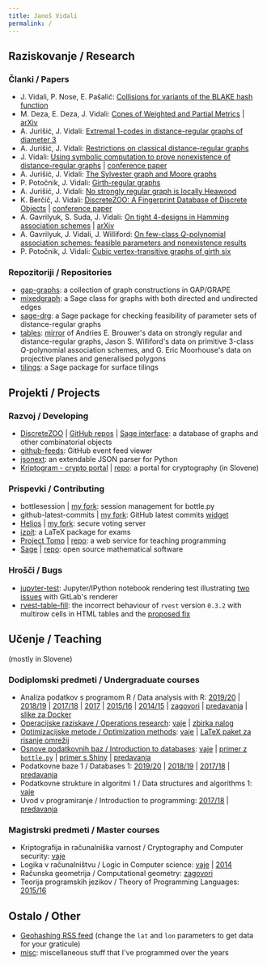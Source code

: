 ```yaml
---
title: Janoš Vidali
permalink: /
---
```


## Raziskovanje / Research

### Članki / Papers

* J. Vidali, P. Nose, E. Pašalić: [Collisions for variants of the BLAKE hash function](http://lkrv.fri.uni-lj.si/~janos/blake/collisions.pdf)
* M. Deza, E. Deza, J. Vidali: [Cones of Weighted and Partial Metrics](http://lkrv.fri.uni-lj.si/~janos/cones/) \| [arXiv](http://arxiv.org/abs/1101.0517)
* A. Jurišić, J. Vidali: [Extremal 1-codes in distance-regular graphs of diameter 3](http://link.springer.com/article/10.1007/s10623-012-9651-0)
* A. Jurišić, J. Vidali: [Restrictions on classical distance-regular graphs](http://link.springer.com/article/10.1007/s10801-017-0765-3)
* J. Vidali: [Using symbolic computation to prove nonexistence of distance-regular graphs](http://www.combinatorics.org/ojs/index.php/eljc/article/view/v25i4p21) \| [conference paper](https://www.mat.univie.ac.at/~slc/wpapers/FPSAC2019/105.html)
* A. Jurišić, J. Vidali: [The Sylvester graph and Moore graphs](https://www.sciencedirect.com/science/article/pii/S0195669818300313)
* P. Potočnik, J. Vidali: [Girth-regular graphs](https://amc-journal.eu/index.php/amc/article/view/1684)
* A. Jurišić, J. Vidali: [No strongly regular graph is locally Heawood](https://www.chebsbornik.ru/jour/article/view/605/498)
* K. Berčič, J. Vidali: [DiscreteZOO: A Fingerprint Database of Discrete Objects](https://link.springer.com/article/10.1007/s11786-020-00453-5?wt_mc=Internal.Event.1.SEM.ArticleAuthorOnlineFirst&utm_source=ArticleAuthorContributingOnlineFirst&utm_medium=email&utm_content=AA_en_06082018&ArticleAuthorContributingOnlineFirst_20200215) \| [conference paper](https://link.springer.com/chapter/10.1007%2F978-3-319-96418-8_5)
* A. Gavrilyuk, S. Suda, J. Vidali: [On tight 4-designs in Hamming association schemes](https://link.springer.com/article/10.1007%2Fs00493-019-4115-z) \| [arXiv](http://arxiv.org/abs/1809.07553)
* A. Gavrilyuk, J. Vidali, J. Williford: [On few-class *Q*-polynomial association schemes: feasible parameters and nonexistence results](http://arxiv.org/abs/1908.10081)
* P. Potočnik, J. Vidali: [Cubic vertex-transitive graphs of girth six](https://arxiv.org/abs/2005.01635)

### Repozitoriji / Repositories

* [gap-graphs](https://github.com/jaanos/gap-graphs): a collection of graph constructions in GAP/GRAPE
* [mixedgraph](https://github.com/jaanos/mixedgraph): a Sage class for graphs with both directed and undirected edges
* [sage-drg](https://github.com/jaanos/sage-drg): a Sage package for checking feasibility of parameter sets of distance-regular graphs
* [tables](https://github.com/jaanos/tables): [mirror](https://jaanos.github.io/tables) of Andries E. Brouwer's data on strongly regular and distance-regular graphs, Jason S. Williford's data on primitive 3-class *Q*-polynomial association schemes, and G. Eric Moorhouse's data on projective planes and generalised polygons
* [tilings](https://github.com/jaanos/tilings): a Sage package for surface tilings


## Projekti / Projects

### Razvoj / Developing

* [DiscreteZOO](https://discretezoo.xyz) \| [GitHub repos](https://github.com/DiscreteZOO) \| [Sage interface](https://github.com/DiscreteZOO/DiscreteZOO-sage): a database of graphs and other combinatorial objects
* [github-feeds](https://github.com/jaanos/github-feeds): GitHub event feed viewer
* [jsonext](https://github.com/jaanos/jsonext): an extendable JSON parser for Python
* [Kriptogram - crypto portal](https://lkrv.fri.uni-lj.si/crypto-portal/) \| [repo](https://github.com/jaanos/crypto-portal): a portal for cryptography (in Slovene)

### Prispevki / Contributing

* bottlesession \| [my fork](https://github.com/jaanos/bottlesession): session management for bottle.py
* github-latest-commits \| [my fork](https://github.com/jaanos/github-latest-commits-widget): GitHub latest commits [widget](https://jaanos.github.io/github-latest-commits-widget/?username=jaanos&repo=jaanos.github.io)
* [Helios](https://heliosvoting.org/) \| [my fork](https://github.com/jaanos/helios-server): secure voting server
* [izpit](https://github.com/ul-fmf/izpit): a LaTeX package for exams
* [Project Tomo](https://www.projekt-tomo.si/) \| [repo](https://github.com/ul-fmf/projekt-tomo): a web service for teaching programming
* [Sage](http://www.sagemath.org/) \| [repo](https://github.com/sagemath/sage): open source mathematical software

### Hrošči / Bugs

* [jupyter-test](https://github.com/jaanos/jupyter-test): Jupyter/IPython notebook rendering test illustrating [two](https://gitlab.com/gitlab-org/gitlab-ce/issues/31910) [issues](https://gitlab.com/gitlab-org/gitlab-ce/issues/37536) with GitLab's renderer
* [rvest-table-fill](https://github.com/jaanos/rvest-table-fill): the incorrect behaviour of `rvest` version `0.3.2` with multirow cells in HTML tables and the [proposed fix](https://github.com/tidyverse/rvest/pull/196)


## Učenje / Teaching
(mostly in Slovene)

### Dodiplomski predmeti / Undergraduate courses

* Analiza podatkov s programom R / Data analysis with R: [2019/20](https://github.com/jaanos/APPR-2019-20) \| [2018/19](https://github.com/jaanos/APPR-2018-19) \| [2017/18](https://github.com/jaanos/APPR-2017-18) \| [2017](https://github.com/jaanos/APPR-2017) \| [2015/16](https://github.com/jaanos/APPR-2015-16) \| [2014/15](https://github.com/jaanos/APPR-2014-15) \| [zagovori](https://github.com/jaanos/APPR-zagovori) \| [predavanja](https://github.com/alenFMF/APPR-15-16) \| [slike za Docker](https://github.com/jaanos/APPR-docker)
* [Operacijske raziskave / Operations research](https://jaanos.github.io/operacijske-raziskave/): [vaje](https://github.com/jaanos/operacijske-raziskave) \| [zbirka nalog](https://github.com/jaanos/or-zbirka)
* [Optimizacijske metode / Optimization methods](https://jaanos.github.io/optimizacijske-metode/): [vaje](https://github.com/jaanos/optimizacijske-metode) \| [LaTeX paket za risanje omrežij](https://github.com/jaanos/omrezja)
* [Osnove podatkovnih baz / Introduction to databases](https://jaanos.github.io/OPB/): [vaje](https://github.com/jaanos/OPB) \| [primer z `bottle.py`](https://github.com/jaanos/OPB-bottle) \| [primer s Shiny](https://github.com/jaanos/OPB-shiny) \| [predavanja](https://github.com/alenFMF/OPB14-15)
* Podatkovne baze 1 / Databases 1: [2019/20](https://github.com/jaanos/filmi) \| [2018/19](https://github.com/jaanos/najboljsi-filmi) \| [2017/18](https://github.com/jaanos/banka) \| [predavanja](https://github.com/matijapretnar/podatkovne-baze-1)
* Podatkovne strukture in algoritmi 1 / Data structures and algorithms 1: [vaje](https://github.com/jaanos/PSA1)
* Uvod v programiranje / Introduction to programming: [2017/18](https://github.com/jaanos/zelvje-dirke) \| [predavanja](https://github.com/matijapretnar/uvod-v-programiranje)

### Magistrski predmeti / Master courses

* Kriptografija in računalniška varnost / Cryptography and Computer security: [vaje](https://github.com/jaanos/kirv)
* Logika v računalništvu / Logic in Computer science: [vaje](https://github.com/jaanos/LVR) \| [2014](https://github.com/jaanos/lvr-sat-janos)
* Računska geometrija / Computational geometry: [zagovori](/zagovori/)
* Teorija programskih jezikov / Theory of Programming Languages: [2015/16](https://github.com/jaanos/TPJ-2015-16)


## Ostalo / Other

* [Geohashing RSS feed](http://lkrv.fri.uni-lj.si/~janos/geohash.xml.php?lat=46&lon=14) (change the `lat` and `lon` parameters to get data for your graticule)
* [misc](https://github.com/jaanos/misc): miscellaneous stuff that I've programmed over the years

